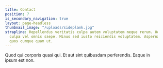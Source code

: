 ```yaml
---
title: Contact
position: 7
is_secondary_navigation: true
layout: page-headless
thumbnail_image: "/uploads/sideplank.jpg"
strapline: Repellendus veritatis culpa autem voluptatem neque rerum. Odit eaque voluptatem
  culpa vel omnis saepe. Minus sed iusto reiciendis voluptatem. Aspernatur quia sequi
  quos cumque quam ut.
---
```


<article>
<div class="one">

Quod qui corporis quasi qui. Et aut sint quibusdam perferendis. Eaque in ipsum est non.

</div>
</article>